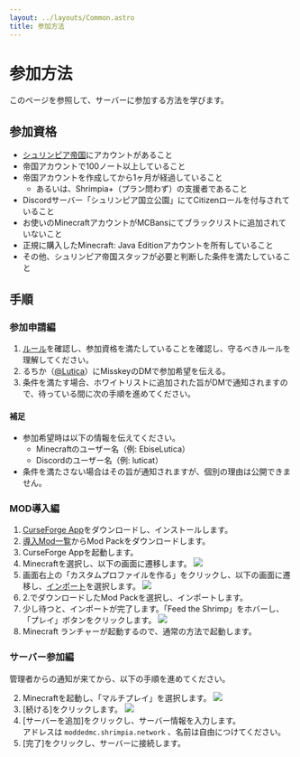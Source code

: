 ```yaml
---
layout: ../layouts/Common.astro
title: 参加方法
---
```


# 参加方法

このページを参照して、サーバーに参加する方法を学びます。

## 参加資格

* [シュリンピア帝国](https://mk.shrimpia.network)にアカウントがあること
* 帝国アカウントで100ノート以上していること
* 帝国アカウントを作成してから1ヶ月が経過していること
  * あるいは、Shrimpia+（プラン問わず）の支援者であること
* Discordサーバー「シュリンピア国立公園」にてCitizenロールを付与されていること
* お使いのMinecraftアカウントがMCBansにてブラックリストに追加されていないこと
* 正規に購入したMinecraft: Java Editionアカウントを所有していること
* その他、シュリンピア帝国スタッフが必要と判断した条件を満たしていること

## 手順

### 参加申請編

1. [ルール](/rules)を確認し、参加資格を満たしていることを確認し、守るべきルールを理解してください。
2. るちか（[@Lutica](https://mk.shrimpia.network)）にMisskeyのDMで参加希望を伝える。
3. 条件を満たす場合、ホワイトリストに追加された旨がDMで通知されますので、待っている間に次の手順を進めてください。

#### 補足

* 参加希望時は以下の情報を伝えてください。
  * Minecraftのユーザー名（例: EbiseLutica）
  * Discordのユーザー名（例: luticat）
* 条件を満たさない場合はその旨が通知されますが、個別の理由は公開できません。

### MOD導入編

1. [CurseForge App](https://www.curseforge.com/download/app)をダウンロードし、インストールします。
2. [導入Mod一覧](/mods)からMod Packをダウンロードします。
3. CurseForge Appを起動します。
4. Minecraftを選択し、以下の画面に遷移します。
  ![](/join/cf-1.png)
5. 画面右上の「カスタムプロファイルを作る」をクリックし、以下の画面に遷移し、<u>インポート</u>を選択します。
  ![](/join/cf-2.png)
6. 2.でダウンロードしたMod Packを選択し、インポートします。
7. 少し待つと、インポートが完了します。「Feed the Shrimp」をホバーし、「プレイ」ボタンをクリックします。
  ![](/join/cf-3.png)
8. Minecraft ランチャーが起動するので、通常の方法で起動します。

### サーバー参加編

管理者からの通知が来てから、以下の手順を進めてください。

2. Minecraftを起動し、「マルチプレイ」を選択します。
  ![](/join/mc-1.png)
3. [続ける]をクリックします。
  ![](/join/mc-2.png)
4. [サーバーを追加]をクリックし、サーバー情報を入力します。<br/>
  アドレスは `moddedmc.shrimpia.network` 、名前は自由につけてください。
5. [完了]をクリックし、サーバーに接続します。
